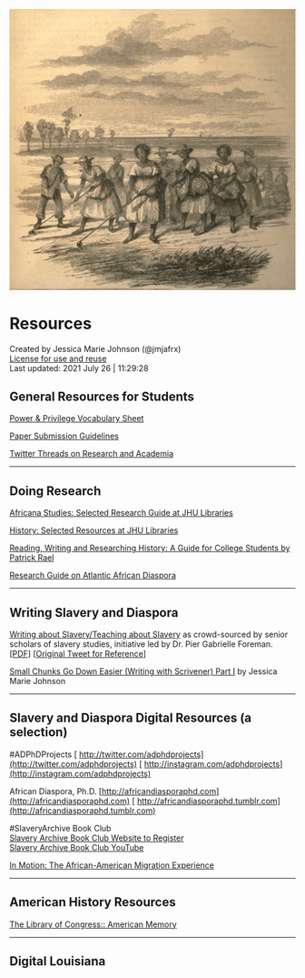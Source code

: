 
![gang of men and women rice harpers 1859 PNG](https://github.com/jmjafrx/resources/blob/main/docs/gang%20of%20men%20and%20women%20rice%20harpers%201859%20PNG.png)


# Resources 

Created by Jessica Marie Johnson (@jmjafrx)   
[License for use and reuse](https://github.com/jmjafrx/resources/blob/main/LICENSE)  
Last updated: 2021 July 26 | 11:29:28 

## General Resources for Students

[Power & Privilege Vocabulary Sheet](https://docs.google.com/document/d/e/2PACX-1vQKS5obvulgnX20v_V6cjZNQhwCfHrl2h9eIGb3rdL_xC-p0m2h5Gkd1DPlJrHbo1kUyP0BzDlIdJLp/pub)

[Paper Submission Guidelines](https://docs.google.com/document/d/1wCGUajduAkSJBW7_lTfiDb1YRol8vuKtfE_8HEAVBVI/edit?usp=sharing)

[Twitter Threads on Research and Academia](http://dh.jmjafrx.com/2020/08/06/twitter-threads/)

------

## Doing Research

[Africana Studies: Selected Research Guide at JHU Libraries](http://guides.library.jhu.edu/africana)

[History: Selected Resources at JHU Libraries](http://guides.library.jhu.edu/history)

[Reading, Writing and Researching History:  A Guide for College Students by Patrick Rael](http://www.bowdoin.edu/writing-guides/)

[Research Guide on Atlantic African Diaspora](https://github.com/jmjafrx/adphd/tree/master/atlanticafricaresearch)

------
## Writing Slavery and Diaspora

[Writing about Slavery/Teaching about Slavery](https://docs.google.com/document/d/1A4TEdDgYslX-hlKezLodMIM71My3KTN0zxRv0IQTOQs/)  as crowd-sourced by senior scholars of slavery studies, initiative led by Dr. Pier Gabrielle Foreman. [[PDF](https://github.com/jmjafrx/resources/blob/main/docs/Writing%20about%20_Slavery__%20This%20Might%20Help.pdf)] [[Original Tweet for Reference](https://twitter.com/profgabrielle/status/1030053866698690562)]

[Small Chunks Go Down Easier (Writing with Scrivener) Part I](http://dh.jmjafrx.com/2013/03/15/small-chunks-go-down-easier-ft-scrivener-writing/) by Jessica Marie Johnson

------

##  Slavery and Diaspora Digital Resources (a selection)

#ADPhDProjects
[ http://twitter.com/adphdprojects](http://twitter.com/adphdprojects)
[ http://instagram.com/adphdprojects](http://instagram.com/adphdprojects)

African Diaspora, Ph.D.
[http://africandiasporaphd.com](http://africandiasporaphd.com)
[ http://africandiasporaphd.tumblr.com](http://africandiasporaphd.tumblr.com)

#SlaveryArchive Book Club  
[Slavery Archive Book Club Website to Register](https://slaveryarchive.wordpress.com/slaveryarchive-book-club-year-2/)  
[Slavery Archive Book Club YouTube](https://www.youtube.com/c/SlaveryarchiveBookClub/)

[In Motion: The African-American Migration Experience](http://www.inmotionaame.org/home.cfm)


------
## American History Resources

[The Library of Congress:: American Memory](https://memory.loc.gov/ammem/browse/)

------

## Digital Louisiana
